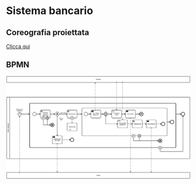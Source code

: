 # Sistema bancario

## Coreografia proiettata

[Clicca qui](../docs/coreografia/coreografia_sistemabancario.md)

## BPMN

![alt text](../docs/diagrammi-bpmn/SistemaBancario.jpeg)
